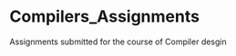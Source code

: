 Compilers_Assignments
=====================

Assignments submitted for the course of Compiler desgin
